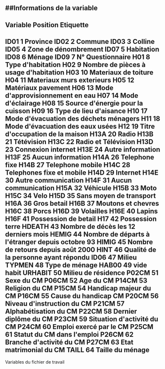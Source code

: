##Informations de la variable
-----------------------------------------------------------------------------		
Variable	Position	Etiquette
------------------------------------------
ID01		1		Province
ID02		2		Commune
ID03		3		Colline
ID05		4		Zone de dénombrement
ID07		5		Habitation
ID08		6		Ménage
ID09		7		N° Questionnaire
H01		8		Type d'habitation
H02		9		Nombre de pièces à usage d'habitation
H03		10		Materiaux de toiture
H04		11		Materiaux murs exterieurs
H05		12		Matériaux pavement
H06		13		Mode d'approvisionnement en eau
H07		14		Mode d'éclairage
H08		15		Source d'énergie pour la cuisson
H09		16		Type de lieu d'aisance
H10		17		Mode d'évacuation des déchets ménagers
H11		18		Mode d'évacuation des eaux usées
H12		19		Titre d'occupation de la maison
H13A		20		Radio
H13B		21		Tétévision
H13C		22		Radio et Télévision
H13D		23		Connexion internet
H13E		24		Autre information
H13F		25		Aucun information
H14A		26		Telephone fixe
H14B		27		Telephone mobile
H14C		28		Telephones fixe et mobile
H14D		29		Internet
H14E		30		Autre communication
H14F		31		Aucun communication
H15A		32		Véhicule
H15B		33		Moto
H15C		34		Velo
H15D		35		Sans moyen de transport
H16A		36		Gros betail
H16B		37		Moutons et chevres
H16C		38		Porcs
H16D		39		Volailles
H16E		40		Lapins
H16F		41		Possession de betail
H17		42		Possession terre
HDEATH		43		Nombre de décès les 12 derniers mois
HEMIG		44		Nombre de départs à l'étranger depuis octobre 93
HIMIG		45		Nombre de retours depuis août 2000
HINT		46		Qualité de la personne ayant répondu
ID06		47		Milieu
TYPMEN		48		Type de ménage
HAB00		49		vide habit
URHABIT		50		Milieu de résidence
P02CM		51		Sexe du CM
P06CM		52		Age du CM
P14CM		53		Religion du CM
P15CM		54		Handicap majeur du CM
P16CM		55		Cause du handicap CM
P20CM		56		Niveau d'instruction du CM
P21CM		57		Alphabétisation du CM
P22CM		58		Dernier diplôme du CM
P23CM		59		Situation d'activité du CM
P24CM		60		Emploi exercé par le CM
P25CM		61		Statut du CM dans l'emploi
P26CM		62		Branche d'activité du CM
P27CM		63		Etat matrimonial du CM
TAILL		64		Taille du ménage
----------------------------------------------------------------------------------
Variables du fichier de travail		